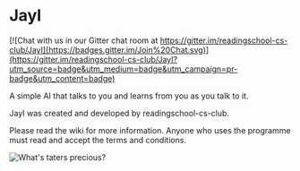 JayI
====

[![Chat with us in our Gitter chat room at https://gitter.im/readingschool-cs-club/JayI](https://badges.gitter.im/Join%20Chat.svg)](https://gitter.im/readingschool-cs-club/JayI?utm_source=badge&utm_medium=badge&utm_campaign=pr-badge&utm_content=badge)

A simple AI that talks to you and learns from you as you talk to it.

JayI was created and developed by readingschool-cs-club.

Please read the wiki for more information.
Anyone who uses the programme must read and accept the terms and conditions.

![What's taters precious?](http://upload.wikimedia.org/wikipedia/commons/a/ab/Patates.jpg)








